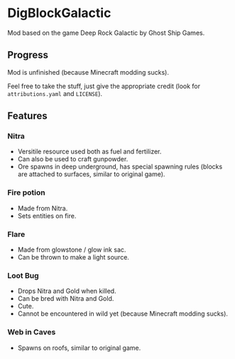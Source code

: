 # DigBlockGalactic

Mod based on the game Deep Rock Galactic by Ghost Ship Games.

## Progress

Mod is unfinished (because Minecraft modding sucks).

Feel free to take the stuff, just give the appropriate credit (look for `attributions.yaml` and `LICENSE`).

## Features

### Nitra

- Versitile resource used both as fuel and fertilizer.
- Can also be used to craft gunpowder.
- Ore spawns in deep underground, has special spawning rules (blocks are attached to surfaces, similar to original game).

### Fire potion

- Made from Nitra.
- Sets entities on fire.

### Flare

- Made from glowstone / glow ink sac.
- Can be thrown to make a light source.

### Loot Bug

- Drops Nitra and Gold when killed.
- Can be bred with Nitra and Gold.
- Cute.
- Cannot be encountered in wild yet (because Minecraft modding sucks).

### Web in Caves

- Spawns on roofs, similar to original game.
